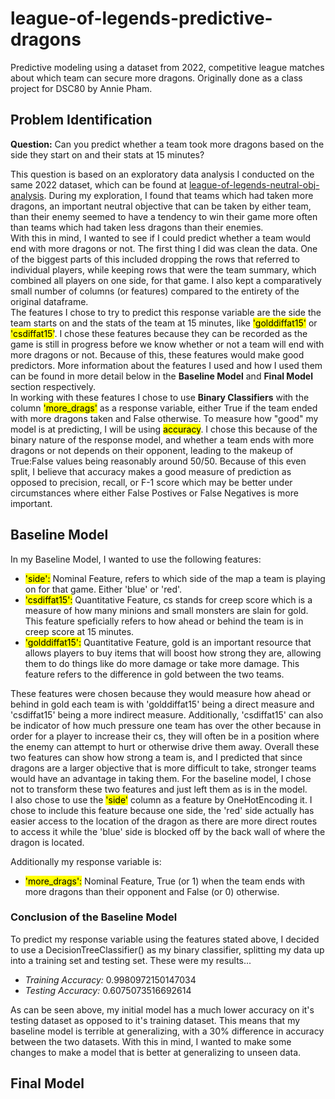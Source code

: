 # league-of-legends-predictive-dragons
Predictive modeling using a dataset from 2022, competitive league matches about which team can secure more dragons. Originally done as a class project for DSC80 by Annie Pham.  
  
## Problem Identification  
**Question:** Can you predict whether a team took more dragons based on the side they start on and their stats at 15 minutes?  
  
This question is based on an exploratory data analysis I conducted on the same 2022 dataset, which can be found at [league-of-legends-neutral-obj-analysis](https://phamann000.github.io/league-of-legends-neutral-obj-analysis/). During my exploration, I found that teams which had taken more dragons, an important neutral objective that can be taken by either team, than their enemy seemed to have a tendency to win their game more often than teams which had taken less dragons than their enemies.  
With this in mind, I wanted to see if I could predict whether a team would end with more dragons or not. The first thing I did was clean the data. One of the biggest parts of this included dropping the rows that referred to individual players, while keeping rows that were the team summary, which combined all players on one side, for that game. I also kept a comparatively small number of columns (or features) compared to the entirety of the original dataframe.  
The features I chose to try to predict this response variable are the side the team starts on and the stats of the team at 15 minutes, like <mark>'golddiffat15'</mark> or <mark>'csdiffat15'</mark>. I chose these features because they can be recorded as the game is still in progress before we know whether or not a team will end with more dragons or not. Because of this, these features would make good predictors. More information about the features I used and how I used them can be found in more detail below in the **Baseline Model** and **Final Model** section respectively.  
In working with these features I chose to use **Binary Classifiers** with the column <mark>'more_drags'</mark> as a response variable, either True if the team ended with more dragons taken and False otherwise. 
To measure how "good" my model is at predicting, I will be using <mark>accuracy</mark>. I chose this because of the binary nature of the response model, and whether a team ends with more dragons or not depends on their opponent, leading to the makeup of True:False values being reasonably around 50/50. Because of this even split, I believe that accuracy makes a good measure of prediction as opposed to precision, recall, or F-1 score which may be better under circumstances where either False Postives or False Negatives is more important.  
  
## Baseline Model  
In my Baseline Model, I wanted to use the following features:  
- <mark>'side':</mark> Nominal Feature, refers to which side of the map a team is playing on for that game. Either 'blue' or 'red'.  
- <mark>'csdiffat15':</mark> Quantitative Feature, cs stands for creep score which is a measure of how many minions and small monsters are slain for gold. This feature speficially refers to how ahead or behind the team is in creep score at 15 minutes.  
- <mark>'golddiffat15':</mark> Quantitative Feature, gold is an important resource that allows players to buy items that will boost how strong they are, allowing them to do things like do more damage or take more damage. This feature refers to the difference in gold between the two teams.  
  
These features were chosen because they would measure how ahead or behind in gold each team is with 'golddiffat15' being a direct measure and 'csdiffat15' being a more indirect measure. Additionally, 'csdiffat15' can also be indicator of how much pressure one team has over the other because in order for a player to increase their cs, they will often be in a position where the enemy can attempt to hurt or otherwise drive them away. Overall these two features can show how strong a team is, and I predicted that since dragons are a larger objective that is more difficult to take, stronger teams would have an advantage in taking them. For the baseline model, I chose not to transform these two features and just left them as is in the model.  
I also chose to use the <mark>'side'</mark> column as a feature by OneHotEncoding it. I chose to include this feature because one side, the 'red' side actually has easier access to the location of the dragon as there are more direct routes to access it while the 'blue' side is blocked off by the back wall of where the dragon is located.  

Additionally my response variable is:  
- <mark>'more_drags':</mark>  Nominal Feature, True (or 1) when the team ends with more dragons than their opponent and False (or 0) otherwise.  

### Conclusion of the Baseline Model  
To predict my response variable using the features stated above, I decided to use a DecisionTreeClassifier() as my binary classifier, splitting my data up into a training set and testing set. These were my results...  
- *Training Accuracy:* 0.9980972150147034
- *Testing Accuracy:* 0.6075073516692614  
  
As can be seen above, my initial model has a much lower accuracy on it's testing dataset as opposed to it's training dataset. This means that my baseline model is terrible at generalizing, with a 30% difference in accuracy between the two datasets. With this in mind, I wanted to make some changes to make a model that is better at generalizing to unseen data.  
  
## Final Model
